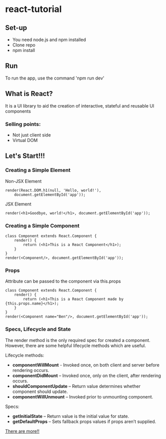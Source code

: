 # react-tutorial

## Set-up
* You need node.js and npm installed
* Clone repo
* npm install

## Run
To run the app, use the command 'npm run dev'

## What is React?
It is a UI library to aid the creation of interactive, stateful and reusable UI components

### Selling points:
* Not just client side
* Virtual DOM

## Let's Start!!!
### Creating a Simple Element
Non-JSX Element
```
render(React.DOM.h1(null, 'Hello, world!'),
    document.getElementById('app'));
```

JSX Element
```
render(<h1>Goodbye, world!</h1>, document.getElementById('app'));
```

### Creating a Simple Component
```
class Component extends React.Component {
    render() {
        return (<h1>This is a React Component</h1>);
    }
}
render(<Component/>, document.getElementById('app'));
```

### Props
Attribute can be passed to the component via this.props
```
class Component extends React.Component {
    render() {
        return (<h1>This is a React Component made by {this.props.name}</h1>);
    }
}
render(<Component name="Ben"/>, document.getElementById('app'));
```

### Specs, Lifecycle and State
The render method is the only required spec for created a component. However, there are some helpful lifecycle methods which are useful.

Lifecycle methods:

* __componentWillMount__ - Invoked once, on both client and server before rendering occurs.
* __componentDidMount__ – Invoked once, only on the client, after rendering occurs.
* __shouldComponentUpdate__ – Return value determines whether component should update.
* __componentWillUnmount__ – Invoked prior to unmounting component.

Specs:
* __getInitialState__ – Return value is the initial value for state.
* __getDefaultProps__ – Sets fallback props values if props aren’t supplied.

[There are more!!](http://facebook.github.io/react/docs/component-specs.html)

